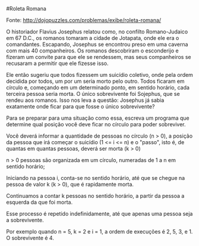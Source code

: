 
#Roleta Romana

Fonte: http://dojopuzzles.com/problemas/exibe/roleta-romana/

O historiador Flavius Josephus relatou como, no confilto Romano-Judaico em 67 D.C., os romanos tomaram a cidade de Jotapata, onde ele era o comandantes. Escapando, Josephus se encontrou preso em uma caverna com mais 40 companheiros. Os romanos descobriram o esconderijo e fizeram um convite para que ele se rendessem, mas seus companheiros se recusaram a permitir que ele fizesse isso.

Ele então sugeriu que todos fizessem um suicídio coletivo, onde pela ordem decidida por todos, um por um seria morto pelo outro.
Todos ficaram em círculo e, começando em um determinado ponto, em sentido horário, cada terceira pessoa seria morta. O único sobrevivente foi Sojephus, que se rendeu aos romanos. Isso nos leva a questão: Josephus já sabia exatamente onde ficar para que fosse o único sobrevivente?

Para se preparar para uma situação como essa, escreva um programa que determine qual posição você deve ficar no círculo para poder sobreviver. 

Você deverá informar a quantidade de pessoas no círculo (n > 0), a posição da pessoa que irá começar o suicídio (1 <= i <= n) e o "passo", isto é, de quantas em quantas pessoas, deverá ser morta (k > 0)

n > 0 pessoas são organizada em um círculo, numeradas de 1 a n em sentido horário;

Iniciando na pessoa i, conta-se no sentido horário, até que se chegue na pessoa de valor k (k > 0), que é rapidamente morta.

Continuamos a contar k pessoas no sentido horário, a partir da pessoa a esquerda da que foi morta.

Esse processo é repetido indefinidamente, até que apenas uma pessoa seja a sobrevivente.

Por exemplo quando n = 5, k = 2 e i = 1, a ordem de execuções é 2, 5, 3, e 1. O sobrevivente é 4.
